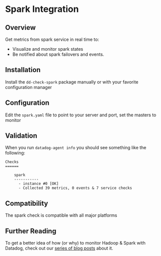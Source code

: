 # Spark Integration

## Overview

Get metrics from spark service in real time to:

* Visualize and monitor spark states
* Be notified about spark failovers and events.

## Installation

Install the `dd-check-spark` package manually or with your favorite configuration manager

## Configuration

Edit the `spark.yaml` file to point to your server and port, set the masters to monitor

## Validation

When you run `datadog-agent info` you should see something like the following:

    Checks
    ======

        spark
        -----------
          - instance #0 [OK]
          - Collected 39 metrics, 0 events & 7 service checks

## Compatibility

The spark check is compatible with all major platforms

## Further Reading

To get a better idea of how (or why) to monitor Hadoop & Spark with Datadog, check out our [series of blog posts](https://www.datadoghq.com/blog/monitoring-spark/) about it.
